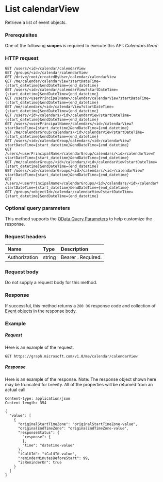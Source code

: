 # List calendarView

Retrieve a list of event objects.
### Prerequisites
One of the following **scopes** is required to execute this API: 
*Calendars.Read*
### HTTP request
<!-- { "blockType": "ignored" } -->
```http
GET /users/<id>/calendar/calendarView
GET /groups/<id>/calendar/calendarView
GET /drive/root/createdByUser/calendar/calendarView
GET /me/calendar/calendarView?startDateTime={start_datetime}&endDateTime={end_datetime}
GET /users/<id>/calendar/calendarView?startDateTime={start_datetime}&endDateTime={end_datetime}
GET /users/<userPrincipalName>/calendar/calendarView?startDateTime={start_datetime}&endDateTime={end_datetime}
GET /me/calendars/<id>/calendarView?startDateTime={start_datetime}&endDateTime={end_datetime}
GET /users/<id>/calendars/<id>/calendarView?startDateTime={start_datetime}&endDateTime={end_datetime}
GET /users/<userPrincipalName>/calendars/<id>/calendarView?startDateTime={start_datetime}&endDateTime={end_datetime}
GET /me/calendarGroup/calendars/<id>/calendarView?startDateTime={start_datetime}&endDateTime={end_datetime}
GET /users/<id>/calendarGroup/calendars/<id>/calendarView?startDateTime={start_datetime}&endDateTime={end_datetime}
GET /users/<userPrincipalName>/calendarGroup/calendars/<id>/calendarView?startDateTime={start_datetime}&endDateTime={end_datetime}
GET /me/calendarGroups/<id>/calendars/<id>/calendarView?startDateTime={start_datetime}&endDateTime={end_datetime}
GET /users/<id>/calendarGroups/<id>/calendars/<id>/calendarView?startDateTime={start_datetime}&endDateTime={end_datetime}
GET /users/<userPrincipalName>/calendarGroups/<id>/calendars/<id>/calendarView?startDateTime={start_datetime}&endDateTime={end_datetime}
GET /groups/<objectId>/calendar/calendarView?startDateTime={start_datetime}&endDateTime={end_datetime}
```
### Optional query parameters
This method supports the [OData Query Parameters](http://graph.microsoft.io/docs/overview/query_parameters) to help customize the response.
### Request headers
| Name       | Type | Description|
|:-----------|:------|:----------|
| Authorization  | string  | Bearer <token>. Required. |

### Request body
Do not supply a request body for this method.
### Response
If successful, this method returns a `200 OK` response code and collection of [Event](../resources/event.md) objects in the response body.
### Example
##### Request
Here is an example of the request.
<!-- {
  "blockType": "request",
  "name": "get_calendarview"
}-->
```http
GET https://graph.microsoft.com/v1.0/me/calendar/calendarView
```
##### Response
Here is an example of the response. Note: The response object shown here may be truncated for brevity. All of the properties will be returned from an actual call.
<!-- {
  "blockType": "response",
  "truncated": true,
  "@odata.type": "microsoft.graph.event",
  "isCollection": true
} -->
```http
Content-type: application/json
Content-length: 354

{
  "value": [
    {
      "originalStartTimeZone": "originalStartTimeZone-value",
      "originalEndTimeZone": "originalEndTimeZone-value",
      "responseStatus": {
        "response": {
        },
        "time": "datetime-value"
      },
      "iCalUId": "iCalUId-value",
      "reminderMinutesBeforeStart": 99,
      "isReminderOn": true
    }
  ]
}
```

<!-- uuid: 8fcb5dbc-d5aa-4681-8e31-b001d5168d79
2015-10-25 14:57:30 UTC -->
<!-- {
  "type": "#page.annotation",
  "description": "List calendarView",
  "keywords": "",
  "section": "documentation",
  "tocPath": ""
}-->
